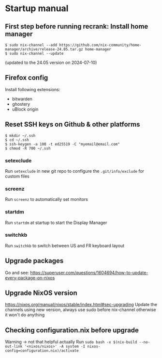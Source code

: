 # Startup manual

## First step before running recrank: Install home manager

```
$ sudo nix-channel --add https://github.com/nix-community/home-manager/archive/release-24.05.tar.gz home-manager
$ sudo nix-channel --update
```

(updated to the 24.05 version on 2024-07-10)


## Firefox config
Install following extensions:
- bitwarden
- ghostery
- uBlock origin


## Reset SSH keys on Github & other platforms

```
$ mkdir ~/.ssh
$ cd ~/.ssh
$ ssh-keygen -a 100 -t ed25519 -C "myemail@email.com"
$ chmod -R 700 ~/.ssh
```

### setexclude

Run `setexclude` in new git repo to configure the `.git/info/exclude` for custom files


### screenz

Run `screenz` to automatically set monitors


### startdm

Run `startdm` at startup to start the Display Manager


### switchkb

Run `switchkb` to switch between US and FR keyboard layout


## Upgrade packages

Go and see: https://superuser.com/questions/1604694/how-to-update-every-package-on-nixos


## Upgrade NixOS version

https://nixos.org/manual/nixos/stable/index.html#sec-upgrading
Update the channels using new version, always use sudo before nix-channel otherwise it won't do anything

## Checking configuration.nix before upgrade

Warning -> not that helpful actually
Run `sudo bash -x $(nix-build --no-out-link '<nixos/nixos>' -A system -I nixos-config=configuration.nix)/activate`

